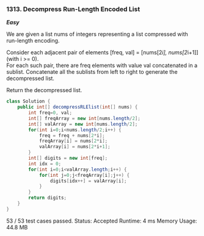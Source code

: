 ### 1313. Decompress Run-Length Encoded List

***Easy***

We are given a list nums of integers representing a list compressed with run-length encoding.

Consider each adjacent pair of elements [freq, val] = [nums[2*i], nums[2*i+1]] (with i >= 0).  
For each such pair, there are freq elements with value val concatenated in a sublist. 
Concatenate all the sublists from left to right to generate the decompressed list.

Return the decompressed list.

```Java
class Solution {
    public int[] decompressRLElist(int[] nums) {
        int freq=0, val;
        int[] freqArray = new int[nums.length/2];
        int[] valArray = new int[nums.length/2];
        for(int i=0;i<nums.length/2;i++) {
            freq = freq + nums[2*i];
            freqArray[i] = nums[2*i];
            valArray[i] = nums[2*i+1];
        }
        int[] digits = new int[freq];
        int idx = 0;
        for(int i=0;i<valArray.length;i++) {
            for(int j=0;j<freqArray[i];j++) {
                digits[idx++] = valArray[i]; 
            }
        }
        return digits;
    }
}
```
53 / 53 test cases passed.
Status: Accepted
Runtime: 4 ms
Memory Usage: 44.8 MB
